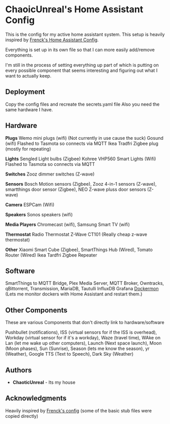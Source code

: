 # ChaoicUnreal's Home Assistant Config

This is the config for my active home assistant system.  This setup is heavily inspired by [Frenck's Home Assistant Config](https://github.com/frenck/home-assistant-config).

Everything is set up in its own file so that I can more easily add/remove components.

I'm still in the process of setting everything up part of which is putting on every possible component that seems interesting and figuring out what I want to actually keep.

## Deployment

Copy the config files and recreate the secrets.yaml file Also you need the same hardware I have.

## Hardware
   
<b>Plugs</b>
    Wemo mini plugs (wifi) (Not currently in use cause the suck)
    Gosund (wifi) Flashed to Tasmota so connects via MQTT
    Ikea Tradfri Zigbee plug (mostly for repeating)

<b>Lights</b>
    Sengled Light bulbs (Zigbee)
    Kohree VHP560 Smart Lights (Wifi) Flashed to Tasmota so connects via MQTT

<b>Switches</b>
    Zooz dimmer switches (Z-wave)

<b>Sensors</b>
   Bosch Motion sensors (Zigbee),
   Zooz 4-in-1 sensors (Z-wave),
   smartthings door sensor (Zigbee),
   NEO Z-wave pluss door sensors (Z-wave)
   
<b>Camera</b>
   ESPCam (Wifi)

<b>Speakers</b>
   Sonos speakers (wifi)

<b>Media Players</b>
   Chromecast (wifi),
   Samsung Smart TV (wifi)

<b>Thermostat</b>
   Radio Thermostat Z-Wave CT101 (Really cheap z-wave thermostat)

<b>Other</b>
   Xiaomi Smart Cube (Zigbee),
   SmartThings Hub (Wired),
   Tomato Router (Wired)
   Ikea Tardfri Zigbee Repeater

## Software
   SmartThings to MQTT Bridge,
   Plex Media Server,
   MQTT Broker,
   Owntracks,
   qBittorrent,
   Transmission,
   MariaDB,
   Tautulli
   InfluxDB
   Grafana
   [Dockermon](https://philhawthorne.com/ha-dockermon-use-home-assistant-to-monitor-start-or-stop-docker-containers/) (Lets me monitor dockers with Home Assistant and restart them.)
   
## Other Components
These are various Components that don't directly link to hardware/software

   Pushbullet (notifications),
   ISS (virtual sensors for if the ISS is overhead),
   Workday (virtual sensor for if it's a workday),
   Waze (travel time),
   WAke on Lan (let me wake up other computers),
   Launch (Next space launch),
   Moon (Moon phases),
   Sun (Sunrise),
   Season (lets me know the season),
   yr (Weather),
   Google TTS (Text to Speech),
   Dark Sky (Weather)


## Authors

* **ChaoticUnreal** - Its my house

## Acknowledgments

Heavily inspired by [Frenck's config](https://github.com/frenck/home-assistant-config)  (some of the basic stub files were copied directly)